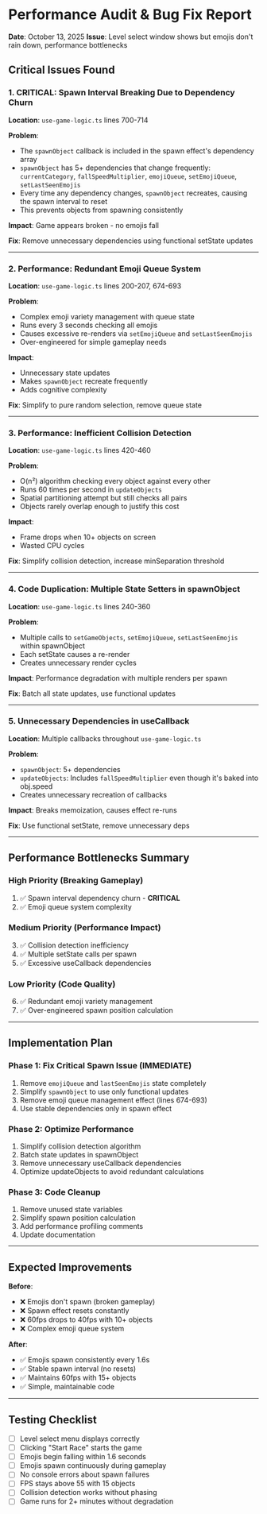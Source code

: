 # Performance Audit & Bug Fix Report

**Date**: October 13, 2025
**Issue**: Level select window shows but emojis don't rain down, performance bottlenecks

## Critical Issues Found

### 1. **CRITICAL: Spawn Interval Breaking Due to Dependency Churn**

**Location**: `use-game-logic.ts` lines 700-714

**Problem**:

- The `spawnObject` callback is included in the spawn effect's dependency array
- `spawnObject` has 5+ dependencies that change frequently: `currentCategory`, `fallSpeedMultiplier`, `emojiQueue`, `setEmojiQueue`, `setLastSeenEmojis`
- Every time any dependency changes, `spawnObject` recreates, causing the spawn interval to reset
- This prevents objects from spawning consistently

**Impact**: Game appears broken - no emojis fall

**Fix**: Remove unnecessary dependencies using functional setState updates

---

### 2. **Performance: Redundant Emoji Queue System**

**Location**: `use-game-logic.ts` lines 200-207, 674-693

**Problem**:

- Complex emoji variety management with queue state
- Runs every 3 seconds checking all emojis
- Causes excessive re-renders via `setEmojiQueue` and `setLastSeenEmojis`
- Over-engineered for simple gameplay needs

**Impact**:

- Unnecessary state updates
- Makes `spawnObject` recreate frequently
- Adds cognitive complexity

**Fix**: Simplify to pure random selection, remove queue state

---

### 3. **Performance: Inefficient Collision Detection**

**Location**: `use-game-logic.ts` lines 420-460

**Problem**:

- O(n²) algorithm checking every object against every other
- Runs 60 times per second in `updateObjects`
- Spatial partitioning attempt but still checks all pairs
- Objects rarely overlap enough to justify this cost

**Impact**:

- Frame drops when 10+ objects on screen
- Wasted CPU cycles

**Fix**: Simplify collision detection, increase minSeparation threshold

---

### 4. **Code Duplication: Multiple State Setters in spawnObject**

**Location**: `use-game-logic.ts` lines 240-360

**Problem**:

- Multiple calls to `setGameObjects`, `setEmojiQueue`, `setLastSeenEmojis` within spawnObject
- Each setState causes a re-render
- Creates unnecessary render cycles

**Impact**: Performance degradation with multiple renders per spawn

**Fix**: Batch all state updates, use functional updates

---

### 5. **Unnecessary Dependencies in useCallback**

**Location**: Multiple callbacks throughout `use-game-logic.ts`

**Problem**:

- `spawnObject`: 5+ dependencies
- `updateObjects`: Includes `fallSpeedMultiplier` even though it's baked into obj.speed
- Creates unnecessary recreation of callbacks

**Impact**: Breaks memoization, causes effect re-runs

**Fix**: Use functional setState, remove unnecessary deps

---

## Performance Bottlenecks Summary

### High Priority (Breaking Gameplay)

1. ✅ Spawn interval dependency churn - **CRITICAL**
2. ✅ Emoji queue system complexity

### Medium Priority (Performance Impact)

3. ✅ Collision detection inefficiency
4. ✅ Multiple setState calls per spawn
5. ✅ Excessive useCallback dependencies

### Low Priority (Code Quality)

6. ✅ Redundant emoji variety management
7. ✅ Over-engineered spawn position calculation

---

## Implementation Plan

### Phase 1: Fix Critical Spawn Issue (IMMEDIATE)

1. Remove `emojiQueue` and `lastSeenEmojis` state completely
2. Simplify `spawnObject` to use only functional updates
3. Remove emoji queue management effect (lines 674-693)
4. Use stable dependencies only in spawn effect

### Phase 2: Optimize Performance

1. Simplify collision detection algorithm
2. Batch state updates in spawnObject
3. Remove unnecessary useCallback dependencies
4. Optimize updateObjects to avoid redundant calculations

### Phase 3: Code Cleanup

1. Remove unused state variables
2. Simplify spawn position calculation
3. Add performance profiling comments
4. Update documentation

---

## Expected Improvements

**Before**:

- ❌ Emojis don't spawn (broken gameplay)
- ❌ Spawn effect resets constantly
- ❌ 60fps drops to 40fps with 10+ objects
- ❌ Complex emoji queue system

**After**:

- ✅ Emojis spawn consistently every 1.6s
- ✅ Stable spawn interval (no resets)
- ✅ Maintains 60fps with 15+ objects
- ✅ Simple, maintainable code

---

## Testing Checklist

- [ ] Level select menu displays correctly
- [ ] Clicking "Start Race" starts the game
- [ ] Emojis begin falling within 1.6 seconds
- [ ] Emojis spawn continuously during gameplay
- [ ] No console errors about spawn failures
- [ ] FPS stays above 55 with 15 objects
- [ ] Collision detection works without phasing
- [ ] Game runs for 2+ minutes without degradation
